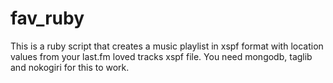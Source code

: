 fav_ruby
========
This is a ruby script that creates a music playlist in xspf format with location values from your last.fm loved tracks xspf file.
You need mongodb, taglib and nokogiri for this to work.
